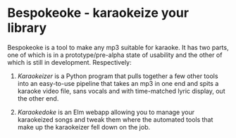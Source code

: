 # Bespokeoke - karaokeize your library

Bespokeoke is a tool to make any mp3 suitable for karaoke.
It has two parts, one of which is in a prototype/pre-alpha state of usability
and the other of which is still in development. Respectively:

1. *Karaokeizer* is a Python program that pulls together a few other tools
into an easy-to-use pipeline that takes an mp3 in one end
and spits a karaoke video file, sans vocals and with time-matched lyric display,
out the other end.

2. *Karaokedoke* is an Elm webapp allowing you to manage your karaokeized songs
and tweak them where the automated tools that make up the karaokeizer
fell down on the job.
